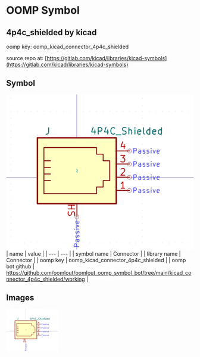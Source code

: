 # OOMP Symbol  
## 4p4c_shielded  by kicad  
  
oomp key: oomp_kicad_connector_4p4c_shielded  
  
source repo at: [https://gitlab.com/kicad/libraries/kicad-symbols](https://gitlab.com/kicad/libraries/kicad-symbols)  
## Symbol  
  
[![working.png](working_600.png)](working.png)  
| name | value | 
| --- | --- | 
| symbol name | Connector | 
| library name | Connector | 
| oomp key | oomp_kicad_connector_4p4c_shielded | 
| oomp bot github | https://github.com/oomlout/oomlout_oomp_symbol_bot/tree/main/kicad_connector_4p4c_shielded/working | 
## Images  
  
[![working.png](working_140.png)](working.png)  

